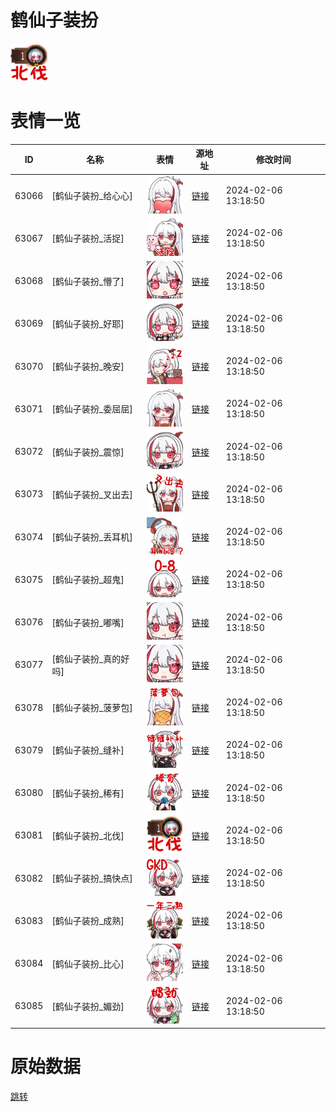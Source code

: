 # 鹤仙子装扮

<img src="./cover.png" height="60" alt="cover" />

# 表情一览

|ID|名称|表情|源地址|修改时间|
|----|----|----|----|----|
|63066|[鹤仙子装扮_给心心]|<img src="./pic/063066_%5B鹤仙子装扮_给心心%5D.png" height="60" alt="给心心"/>|[链接](https://i0.hdslb.com/bfs/garb/4a0b0af0740670d989829f717349257a4d12888f.png)|2024-02-06 13:18:50|
|63067|[鹤仙子装扮_活捉]|<img src="./pic/063067_%5B鹤仙子装扮_活捉%5D.png" height="60" alt="活捉"/>|[链接](https://i0.hdslb.com/bfs/garb/0a9caf015c048385fb04e628254f92d63176ad07.png)|2024-02-06 13:18:50|
|63068|[鹤仙子装扮_懵了]|<img src="./pic/063068_%5B鹤仙子装扮_懵了%5D.png" height="60" alt="懵了"/>|[链接](https://i0.hdslb.com/bfs/garb/4ad9feef16184d7ec1cdc9e7914390982f6d1ed4.png)|2024-02-06 13:18:50|
|63069|[鹤仙子装扮_好耶]|<img src="./pic/063069_%5B鹤仙子装扮_好耶%5D.png" height="60" alt="好耶"/>|[链接](https://i0.hdslb.com/bfs/garb/093866cc080b35d1a67a16c4273af36470c3e10c.png)|2024-02-06 13:18:50|
|63070|[鹤仙子装扮_晚安]|<img src="./pic/063070_%5B鹤仙子装扮_晚安%5D.png" height="60" alt="晚安"/>|[链接](https://i0.hdslb.com/bfs/garb/3c6f477d9c3f46e16069b385a713e483e4d108a4.png)|2024-02-06 13:18:50|
|63071|[鹤仙子装扮_委屈屈]|<img src="./pic/063071_%5B鹤仙子装扮_委屈屈%5D.png" height="60" alt="委屈屈"/>|[链接](https://i0.hdslb.com/bfs/garb/a9eae9a503c14bf6fa701f1b636c34dfd5b07da4.png)|2024-02-06 13:18:50|
|63072|[鹤仙子装扮_震惊]|<img src="./pic/063072_%5B鹤仙子装扮_震惊%5D.png" height="60" alt="震惊"/>|[链接](https://i0.hdslb.com/bfs/garb/2a45fd10c7aa29b296c55846f9c2341b70a528e6.png)|2024-02-06 13:18:50|
|63073|[鹤仙子装扮_叉出去]|<img src="./pic/063073_%5B鹤仙子装扮_叉出去%5D.png" height="60" alt="叉出去"/>|[链接](https://i0.hdslb.com/bfs/garb/0a98647dd51e00f51d89a218be888bfe85ac2db4.png)|2024-02-06 13:18:50|
|63074|[鹤仙子装扮_丢耳机]|<img src="./pic/063074_%5B鹤仙子装扮_丢耳机%5D.png" height="60" alt="丢耳机"/>|[链接](https://i0.hdslb.com/bfs/garb/b012ad69333da0d23b00301003910b7fd5037b30.png)|2024-02-06 13:18:50|
|63075|[鹤仙子装扮_超鬼]|<img src="./pic/063075_%5B鹤仙子装扮_超鬼%5D.png" height="60" alt="超鬼"/>|[链接](https://i0.hdslb.com/bfs/garb/e6b622da3cb1f97ec4430315d277d9ff6cbe4466.png)|2024-02-06 13:18:50|
|63076|[鹤仙子装扮_嘟嘴]|<img src="./pic/063076_%5B鹤仙子装扮_嘟嘴%5D.png" height="60" alt="嘟嘴"/>|[链接](https://i0.hdslb.com/bfs/garb/e3074cf43fb093a440a28ac6d67a47970f667ee8.png)|2024-02-06 13:18:50|
|63077|[鹤仙子装扮_真的好吗]|<img src="./pic/063077_%5B鹤仙子装扮_真的好吗%5D.png" height="60" alt="真的好吗"/>|[链接](https://i0.hdslb.com/bfs/garb/3fa140823a58b57e4e5a460576b646f4333cb62a.png)|2024-02-06 13:18:50|
|63078|[鹤仙子装扮_菠萝包]|<img src="./pic/063078_%5B鹤仙子装扮_菠萝包%5D.png" height="60" alt="菠萝包"/>|[链接](https://i0.hdslb.com/bfs/garb/2d747de2f43b1334c9976b67480543907dcce84b.png)|2024-02-06 13:18:50|
|63079|[鹤仙子装扮_缝补]|<img src="./pic/063079_%5B鹤仙子装扮_缝补%5D.png" height="60" alt="缝补"/>|[链接](https://i0.hdslb.com/bfs/garb/0373fb2b167ff2891178b472cca7af338a6bb96a.png)|2024-02-06 13:18:50|
|63080|[鹤仙子装扮_稀有]|<img src="./pic/063080_%5B鹤仙子装扮_稀有%5D.png" height="60" alt="稀有"/>|[链接](https://i0.hdslb.com/bfs/garb/dca00d96db83a4cc8341b0f47c5779079f8ad294.png)|2024-02-06 13:18:50|
|63081|[鹤仙子装扮_北伐]|<img src="./pic/063081_%5B鹤仙子装扮_北伐%5D.png" height="60" alt="北伐"/>|[链接](https://i0.hdslb.com/bfs/garb/24aabb68f68b0e7987f6354e3ca6e5b9e13bee8e.png)|2024-02-06 13:18:50|
|63082|[鹤仙子装扮_搞快点]|<img src="./pic/063082_%5B鹤仙子装扮_搞快点%5D.png" height="60" alt="搞快点"/>|[链接](https://i0.hdslb.com/bfs/garb/e70b479ee24e71fccd22fadbfcb855c6d9dc79aa.png)|2024-02-06 13:18:50|
|63083|[鹤仙子装扮_成熟]|<img src="./pic/063083_%5B鹤仙子装扮_成熟%5D.png" height="60" alt="成熟"/>|[链接](https://i0.hdslb.com/bfs/garb/84a766fbfb28ac7ec720ffdb84134d3c4c37c3c4.png)|2024-02-06 13:18:50|
|63084|[鹤仙子装扮_比心]|<img src="./pic/063084_%5B鹤仙子装扮_比心%5D.png" height="60" alt="比心"/>|[链接](https://i0.hdslb.com/bfs/garb/c631c2e1a6725ec5bc2bc9e2434826ba7d5c06af.png)|2024-02-06 13:18:50|
|63085|[鹤仙子装扮_媚劲]|<img src="./pic/063085_%5B鹤仙子装扮_媚劲%5D.png" height="60" alt="媚劲"/>|[链接](https://i0.hdslb.com/bfs/garb/3ded0d4335081a0f6a07eb46a7d9d094d9d116c4.png)|2024-02-06 13:18:50|

# 原始数据

[跳转](./raw.json)

